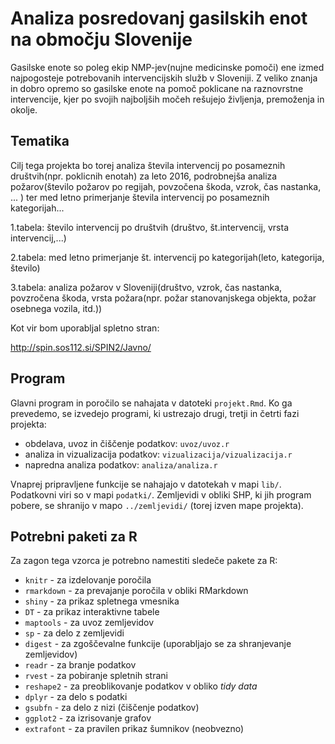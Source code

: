 # Analiza posredovanj gasilskih enot na območju Slovenije

Gasilske enote so poleg ekip NMP-jev(nujne medicinske pomoči) ene izmed najpogosteje potrebovanih intervencijskih služb v Sloveniji. Z veliko znanja in dobro opremo so gasilske enote na pomoč poklicane na raznovrstne intervencije, kjer po svojih najboljših močeh rešujejo življenja, premoženja in okolje.


## Tematika

Cilj tega projekta bo torej analiza števila intervencij po posameznih društvih(npr. poklicnih enotah) za leto 2016, podrobnejša analiza požarov(število požarov po regijah, povzočena škoda, vzrok, čas nastanka, ... ) ter med letno primerjanje števila intervencij po posameznih kategorijah...

1.tabela: število intervencij po društvih (društvo, št.intervencij, vrsta intervencij,...)

2.tabela: med letno primerjanje št. intervencij po kategorijah(leto, kategorija, število)

3.tabela: analiza požarov v Sloveniji(društvo, vzrok, čas nastanka, povzročena škoda, vrsta požara(npr. požar stanovanjskega objekta, požar osebnega vozila, itd.))

Kot vir bom uporabljal spletno stran:


http://spin.sos112.si/SPIN2/Javno/


## Program

Glavni program in poročilo se nahajata v datoteki `projekt.Rmd`. Ko ga prevedemo,
se izvedejo programi, ki ustrezajo drugi, tretji in četrti fazi projekta:

* obdelava, uvoz in čiščenje podatkov: `uvoz/uvoz.r`
* analiza in vizualizacija podatkov: `vizualizacija/vizualizacija.r`
* napredna analiza podatkov: `analiza/analiza.r`

Vnaprej pripravljene funkcije se nahajajo v datotekah v mapi `lib/`. Podatkovni
viri so v mapi `podatki/`. Zemljevidi v obliki SHP, ki jih program pobere, se
shranijo v mapo `../zemljevidi/` (torej izven mape projekta).

## Potrebni paketi za R

Za zagon tega vzorca je potrebno namestiti sledeče pakete za R:

* `knitr` - za izdelovanje poročila
* `rmarkdown` - za prevajanje poročila v obliki RMarkdown
* `shiny` - za prikaz spletnega vmesnika
* `DT` - za prikaz interaktivne tabele
* `maptools` - za uvoz zemljevidov
* `sp` - za delo z zemljevidi
* `digest` - za zgoščevalne funkcije (uporabljajo se za shranjevanje zemljevidov)
* `readr` - za branje podatkov
* `rvest` - za pobiranje spletnih strani
* `reshape2` - za preoblikovanje podatkov v obliko *tidy data*
* `dplyr` - za delo s podatki
* `gsubfn` - za delo z nizi (čiščenje podatkov)
* `ggplot2` - za izrisovanje grafov
* `extrafont` - za pravilen prikaz šumnikov (neobvezno)
